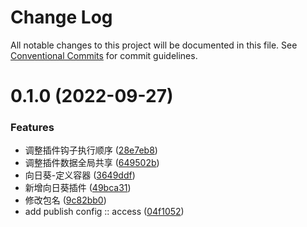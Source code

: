 # Change Log

All notable changes to this project will be documented in this file.
See [Conventional Commits](https://conventionalcommits.org) for commit guidelines.

# 0.1.0 (2022-09-27)


### Features

* 调整插件钩子执行顺序 ([28e7eb8](https://github.com/sedum729/magazine/commit/28e7eb81238cad42d538b432f1010e98615043a5))
* 调整插件数据全局共享 ([649502b](https://github.com/sedum729/magazine/commit/649502b237b3a6187e5541bbbf9dbe79087e9eee))
* 向日葵-定义容器 ([3649ddf](https://github.com/sedum729/magazine/commit/3649ddf300879427540996216d89028979a36fff))
* 新增向日葵插件 ([49bca31](https://github.com/sedum729/magazine/commit/49bca31c4296eeb23b21519fe32205116048fbcf))
* 修改包名 ([9c82bb0](https://github.com/sedum729/magazine/commit/9c82bb0fc0ba2cbc086f828f42a227cb7a33eaa1))
* add publish config :: access ([04f1052](https://github.com/sedum729/magazine/commit/04f10526161bf5eff4c3f101732644561cb534c3))
